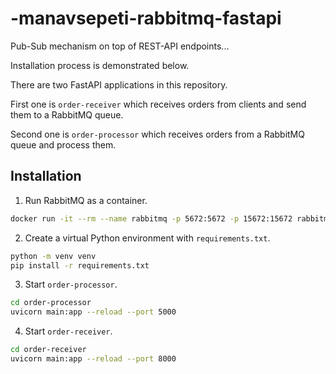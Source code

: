 # -manavsepeti-rabbitmq-fastapi

Pub-Sub mechanism on top of REST-API endpoints...

Installation process is demonstrated below.

There are two FastAPI applications in this repository.

First one is `order-receiver` which receives orders from clients and send them to a RabbitMQ queue.

Second one is `order-processor` which receives orders from a RabbitMQ queue and process them.


## Installation

1. Run RabbitMQ as a container.
```bash
docker run -it --rm --name rabbitmq -p 5672:5672 -p 15672:15672 rabbitmq:3.9-management
```

2. Create a virtual Python environment with `requirements.txt`.
```bash
python -m venv venv
pip install -r requirements.txt
```

3. Start `order-processor`.
```bash
cd order-processor
uvicorn main:app --reload --port 5000
```

4. Start `order-receiver`.
```bash
cd order-receiver
uvicorn main:app --reload --port 8000
```
